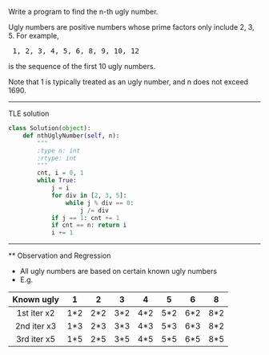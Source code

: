 Write a program to find the n-th ugly number.

Ugly numbers are positive numbers whose prime factors only include 2, 3, 5. For example,
<pre>
 1, 2, 3, 4, 5, 6, 8, 9, 10, 12 
</pre>
is the sequence of the first 10 ugly numbers.

Note that 1 is typically treated as an ugly number, and n does not exceed 1690.

***
  
TLE solution
```python
class Solution(object):
    def nthUglyNumber(self, n):
        """
        :type n: int
        :rtype: int
        """
        cnt, i = 0, 1
        while True:
            j = i
            for div in [2, 3, 5]:
                while j % div == 0:
                    j /= div
            if j == 1: cnt += 1
            if cnt == n: return i
            i += 1          
```  
***  
** Observation and Regression  
* All ugly numbers are based on certain known ugly numbers
* E.g.  
  
| Known ugly   |  1  |  2  |  3  |  4  |  5  |  6  |  8  |
|:------------:|:---:|:---:|:---:|:---:|:---:|:---:|:---:|
| 1st iter x2  | 1*2 | 2*2 | 3*2 | 4*2 | 5*2 | 6*2 | 8*2 |
| 2nd iter x3  | 1*3 | 2*3 | 3*3 | 4*3 | 5*3 | 6*3 | 8*2 |
| 3rd iter x5  | 1*5 | 2*5 | 3*5 | 4*5 | 5*5 | 6*5 | 8*5 |


